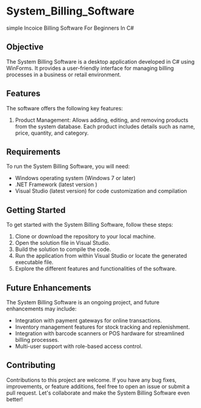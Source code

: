 # System_Billing_Software
simple Incoice Billing Software For Beginners In C#

## Objective

The System Billing Software is a desktop application developed in C# using WinForms. It provides a user-friendly interface for managing billing  processes in a business or retail environment.

## Features

The software offers the following key features:

1. Product Management: Allows adding, editing, and removing products from the system database. Each product includes details such as name, price, quantity, and category.

## Requirements

To run the System Billing Software, you will need:

- Windows operating system (Windows 7 or later)
- .NET Framework (latest version  )
- Visual Studio (latest version) for code customization and compilation

## Getting Started

To get started with the System Billing Software, follow these steps:

1. Clone or download the repository to your local machine.
2. Open the solution file in Visual Studio.
3. Build the solution to compile the code.
4. Run the application from within Visual Studio or locate the generated executable file.
5. Explore the different features and functionalities of the software.

## Future Enhancements

The System Billing Software is an ongoing project, and future enhancements may include:

- Integration with payment gateways for online transactions.
- Inventory management features for stock tracking and replenishment.
- Integration with barcode scanners or POS hardware for streamlined billing processes.
- Multi-user support with role-based access control.

## Contributing

Contributions to this project are welcome. If you have any bug fixes, improvements, or feature additions, feel free to open an issue or submit a pull request.
Let's collaborate and make the System Billing Software even better!


